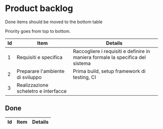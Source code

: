 # Product backlog
Done items should be moved to the bottom table

Priority goes from top to bottom.

|Id|Item|Details|
|--|----|-------|
|1|Requisiti e specifica|Raccogliere i requisiti e definire in maniera formale la specifica del sistema|
|2|Preparare l'ambiente di sviluppo|Prima build, setup framework di testing, CI|
|3|Realizzazione scheletro e interfacce||

## Done
|Id|Item|Details|
|--|----|-------|
